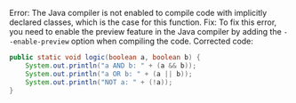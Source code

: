 
Error: The Java compiler is not enabled to compile code with implicitly declared classes, which is the case for this function.
Fix: To fix this error, you need to enable the preview feature in the Java compiler by adding the `--enable-preview` option when compiling the code.
Corrected code:
```java
public static void logic(boolean a, boolean b) {
    System.out.println("a AND b: " + (a && b));
    System.out.println("a OR b: " + (a || b));
    System.out.println("NOT a: " + (!a));
}
```
